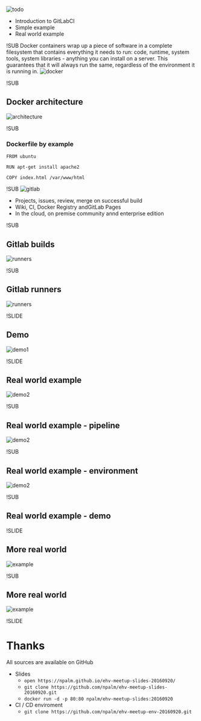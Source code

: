![todo](images/todo.png)

- Introduction to GitLabCI
- Simple example
- Real world example

!SUB
Docker containers wrap up a piece of software in a complete filesystem that contains everything it needs to run: code, runtime, system tools, system libraries - anything you can install on a server. This guarantees that it will always run the same, regardless of the environment it is running in.
![docker](images/docker-logo.png)


!SUB
## Docker architecture
![architecture](images/architecture.jpg)

!SUB
### Dockerfile by example

```
FROM ubuntu

RUN apt-get install apache2

COPY index.html /var/www/html

```


!SUB
![gitlab](images/gitlab-logo.png)
- Projects, issues, review, merge on successful build
- Wiki, CI, Docker Registry andGitLab Pages
- In the cloud, on premise community annd enterprise edition


!SUB
## Gitlab builds
![runners](images/definitions.png)

!SUB
## Gitlab runners
![runners](images/runners.png)

!SLIDE
## Demo
![demo1](images/hello-world.jpg)


!SLIDE
## Real world example
![demo2](images/example.png)

!SUB
## Real world example - pipeline
![demo2](images/pipeline.png)


!SUB
## Real world example - environment
![demo2](images/ci-container.png)

!SUB
## Real world example - demo


!SLIDE
## More real world
![example](images/apps.png)


!SUB
## More real world
![example](images/service.png)


!SLIDE
# Thanks

All sources are available on GitHub
- Slides<br>
  - `open https://npalm.github.io/ehv-meetup-slides-20160920/`
  - `git clone https://github.com/npalm/ehv-meetup-slides-20160920.git`
  - `docker run -d -p 80:80 npalm/ehv-meetup-slides:20160920`
- CI / CD enviroment
  - `git clone https://github.com/npalm/ehv-meetup-env-20160920.git`
